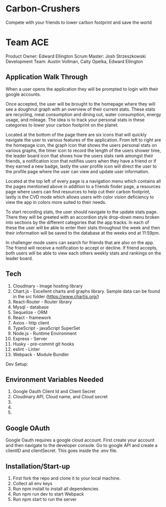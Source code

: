 # Carbon-Crushers
Compete with your friends to lower carbon footprint and save the world

# Team ACE
Product Owner: Edward Ellington
Scrum Master: Josh Strzeszkowski
Development Team: Austin Vollman, Caity Opelka, Edward Ellington

## Application Walk Through

When a user opens the application they will be prompted to login with their google accounts.

Once accepted, the user will be brought to the homepage where they will see a doughnut graph with an overview of their current stats. These stats are recycling, meat consumption and dining out, water consumption, energy usage, and mileage. The idea is to track your personal stats in these categories to lower your carbon footprint on the planet.

Located at the bottom of the page there are six icons that will quickly navigate the user to various features of the application. From left to right are the homepage icon, the graph icon that shows the users personal stats on various graphs, the timer icon to record the length of the users shower time, the leader board icon that shows how the users stats rank amongst their friends, a notification icon that notifies users when they have a friend or if they earned a new badge, lastly the user profile icon will direct the user to the profile page where the user can view and update user information.

Located at the top left of every page is a navigation menu which contains all the pages mentioned above in addition to a friends finder page, a resources page where users can find resources to help cut their carbon footprint, lastly is the CVD mode which allows users with color vision deficiency to view the app in colors more suited to their needs.

To start recording stats, the user should navigate to the update stats page. There they will be greeted with an accordion style drop-down menu broken into sections by the different categories that the app tracks. In each of these the user will be able to enter their stats throughout the week and then their information will be saved to the database at the weeks end at 11:59pm.

In challenger mode users can search for friends that are also on the app. The friend will receive a notification to accept or decline. If friend accepts, both users will be able to view each others weekly stats and rankings on the leader board.

## Tech
1. Cloudinary - Image hosting library
2. Chart.js - Excellent charts and graphs library. Sample data can be found in the src folder (https://www.chartjs.org/)
3. React-Router - Router library
4. Mysql - database
5. Sequelize - ORM
6. React - framework
7. Axios - http client
8. TypeScript - javaScript SuperSet
9. Node.js - Runtime Environment
10. Express - Server
11. Husky - pre-commit git hooks
12. eslint - Linter
13. Webpack - Module Bundler

Dev Setup:
## Environment Variables Needed
1. Google Oauth Client Id and Client Secret
2. Cloudinary API, Cloud name, and Cloud secret
3.
4.
5.

## Google OAuth
Google Oauth requires a google cloud account. First create your account and then navigate to the developer console. Go to google API and create a clientID and clientSecret. This goes inside the .env file.

## Installation/Start-up
1. First fork the repo and clone it to your local machine.
2. Collect all env keys
3. Run npm install to install all dependencies
4. Run npm run dev to start Webpack
5. Run npm start to run the server